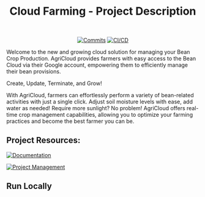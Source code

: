 <div align="center">

# Cloud Farming - Project Description

<br>
  
[![Commits](https://img.shields.io/github/commit-activity/w/CldFarm/cloud-farming)](https://github.com/CldFarm/cloud-farming/activity)
[![CI/CD](https://github.com/CldFarm/cloud-farming/actions/workflows/prod-ci-cd.yaml/badge.svg)](https://github.com/CldFarm/cloud-farming/actions/workflows/prod-ci-cd.yaml)

</div>

Welcome to the new and growing cloud solution for managing your Bean Crop Production. AgriCloud provides farmers with easy access to the Bean Cloud via their Google account, empowering them to efficiently manage their bean provisions.

Create, Update, Terminate, and Grow!

With AgriCloud, farmers can effortlessly perform a variety of bean-related activities with just a single click. Adjust soil moisture levels with ease, add water as needed! Require more sunlight? No problem! AgriCloud offers real-time crop management capabilities, allowing you to optimize your farming practices and become the best farmer you can be.


## Project Resources:

[![Documentation](https://img.shields.io/badge/View-Project%20Documentation-blue?style=for-the-badge)](https://bbd-gradprojects.atlassian.net/wiki/spaces/AMYXZ/overview)&ensp;

[![Project Management](https://img.shields.io/badge/View-Project%20Issue%20Board-blue?style=for-the-badge)](https://bbd-gradprojects.atlassian.net/jira/software/projects/CF/boards/1)&ensp;


## Run Locally

